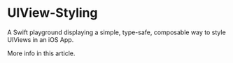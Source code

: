 # UIView-Styling
A Swift playground displaying a simple, type-safe, composable way to style UIViews in an iOS App.

More info in this article.
